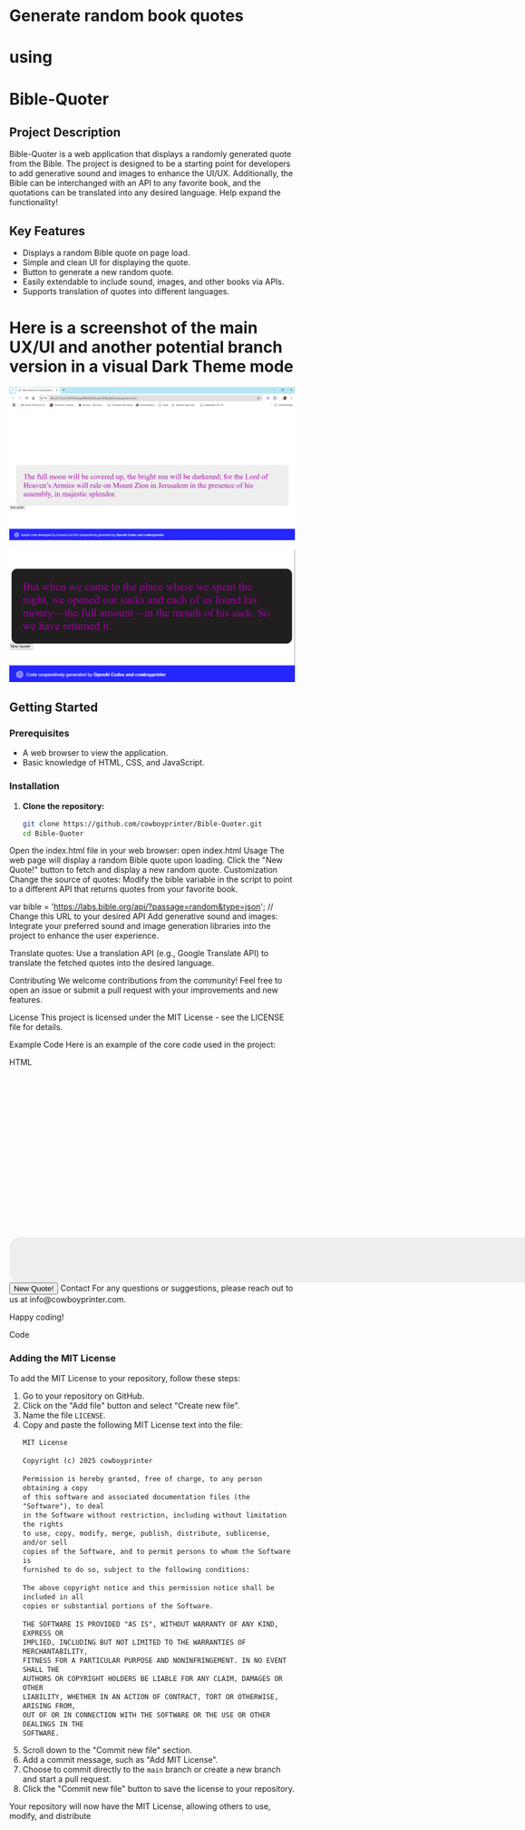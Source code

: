 # Generate random book quotes
# using
# Bible-Quoter

## Project Description
Bible-Quoter is a web application that displays a randomly generated quote from the Bible. The project is designed to be a starting point for developers to add generative sound and images to enhance the UI/UX. Additionally, the Bible can be interchanged with an API to any favorite book, and the quotations can be translated into any desired language. Help expand the functionality!

## Key Features
- Displays a random Bible quote on page load.
- Simple and clean UI for displaying the quote.
- Button to generate a new random quote.
- Easily extendable to include sound, images, and other books via APIs.
- Supports translation of quotes into different languages.

# Here is a screenshot of the main UX/UI and another potential branch version in a visual Dark Theme mode  
![Bible Quoter Screenshot](scripts/images/Bible%20Quoter%20Screenshot%202025-01-05%20111314.png)


![Bible Quoter Dark screenshot](scripts/images/Bible%20Quoter%20Dark%20screenshot%20Screenshot%202025-01-05%20114046.png)
## Getting Started

 ### Prerequisites
- A web browser to view the application.
- Basic knowledge of HTML, CSS, and JavaScript.

### Installation
1. **Clone the repository:**
   ```bash
   git clone https://github.com/cowboyprinter/Bible-Quoter.git
   cd Bible-Quoter
Open the index.html file in your web browser:
open index.html
Usage
The web page will display a random Bible quote upon loading.
Click the "New Quote!" button to fetch and display a new random quote.
Customization
Change the source of quotes:
Modify the bible variable in the script to point to a different API that returns quotes from your favorite book.

var bible = 'https://labs.bible.org/api/?passage=random&type=json'; // Change this URL to your desired API
Add generative sound and images:
Integrate your preferred sound and image generation libraries into the project to enhance the user experience.

Translate quotes:
Use a translation API (e.g., Google Translate API) to translate the fetched quotes into the desired language.

Contributing
We welcome contributions from the community! Feel free to open an issue or submit a pull request with your improvements and new features.

License
This project is licensed under the MIT License - see the LICENSE file for details.

Example Code
Here is an example of the core code used in the project:

HTML
<!DOCTYPE html>
<html>
<head>
    <style>
        #bibleQuote {
            background-color: #eee;
            color: #a0a;
            margin: 300px auto 0;
            font-size: 40px;
            width: 90vw;
            padding: 40px;
            border-radius: 20px;
        }
        .reload-button {
            /* Add styles for the reload button if needed */
        }
    </style>
    <script>
        document.addEventListener("DOMContentLoaded", function() {
            var bible = 'https://labs.bible.org/api/?passage=random&type=json';
            var xhr = new XMLHttpRequest();
            xhr.open('GET', bible, true);
            xhr.onreadystatechange = function() {
                if (xhr.readyState == 4 && xhr.status == 200) {
                    var response = JSON.parse(xhr.responseText);
                    if (response && response.length > 0) {
                        var text = response[0].text;
                        var quoteDiv = document.getElementById("bibleQuote");
                        quoteDiv.textContent = text;
                    }
                }
            };
            xhr.send();
        });
        function reloadPage() {
            location.reload();
        }
    </script>
</head>
<body style="margin: 0;">
    <div id="bibleQuote"></div>
    <button onclick="reloadPage()" class="reload-button">New Quote!</button>
</body>
</html>
Contact
For any questions or suggestions, please reach out to us at 
   info@cowboyprinter.com.

Happy coding!

Code
### Adding the MIT License

To add the MIT License to your repository, follow these steps:

1. Go to your repository on GitHub.
2. Click on the "Add file" button and select "Create new file".
3. Name the file `LICENSE`.
4. Copy and paste the following MIT License text into the file:
    ```text
    MIT License

    Copyright (c) 2025 cowboyprinter

    Permission is hereby granted, free of charge, to any person obtaining a copy
    of this software and associated documentation files (the "Software"), to deal
    in the Software without restriction, including without limitation the rights
    to use, copy, modify, merge, publish, distribute, sublicense, and/or sell
    copies of the Software, and to permit persons to whom the Software is
    furnished to do so, subject to the following conditions:

    The above copyright notice and this permission notice shall be included in all
    copies or substantial portions of the Software.

    THE SOFTWARE IS PROVIDED "AS IS", WITHOUT WARRANTY OF ANY KIND, EXPRESS OR
    IMPLIED, INCLUDING BUT NOT LIMITED TO THE WARRANTIES OF MERCHANTABILITY,
    FITNESS FOR A PARTICULAR PURPOSE AND NONINFRINGEMENT. IN NO EVENT SHALL THE
    AUTHORS OR COPYRIGHT HOLDERS BE LIABLE FOR ANY CLAIM, DAMAGES OR OTHER
    LIABILITY, WHETHER IN AN ACTION OF CONTRACT, TORT OR OTHERWISE, ARISING FROM,
    OUT OF OR IN CONNECTION WITH THE SOFTWARE OR THE USE OR OTHER DEALINGS IN THE
    SOFTWARE.
    ```
5. Scroll down to the "Commit new file" section.
6. Add a commit message, such as "Add MIT License".
7. Choose to commit directly to the `main` branch or create a new branch and start a pull request.
8. Click the "Commit new file" button to save the license to your repository.

Your repository will now have the MIT License, allowing others to use, modify, and distribute
